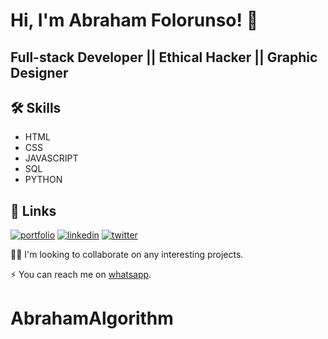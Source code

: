 
# Hi, I'm Abraham Folorunso! 👋


## Full-stack Developer || Ethical Hacker || Graphic Designer


## 🛠 Skills
*  HTML
*  CSS
*  JAVASCRIPT
*  SQL
*  PYTHON


## 🔗 Links
[![portfolio](https://img.shields.io/badge/my_portfolio-000?style=for-the-badge&logo=ko-fi&logoColor=white)](https://portfolio.abrahamkayode.repl.co)
[![linkedin](https://img.shields.io/badge/linkedin-0A66C2?style=for-the-badge&logo=linkedin&logoColor=white)](https://www.linkedin.com/in/folorunso-abraham-939a9b236)
[![twitter](https://img.shields.io/badge/twitter-1DA1F2?style=for-the-badge&logo=twitter&logoColor=white)](https://twitter.com/AbrahamAlgorit1?t=nLR4om4o123EjtSUnwWcOQ&s=09)


👯‍♀️ I'm looking to collaborate on any interesting projects.

⚡️ You can reach me on [whatsapp](https://wa.me/2348096653101).


# AbrahamAlgorithm
